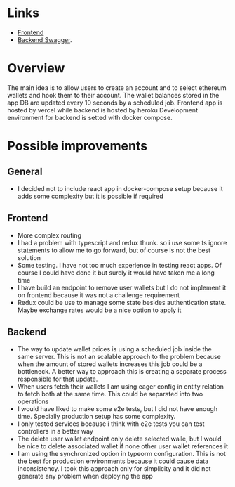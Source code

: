 # Links 

- [Frontend](https://digital-wallet-dashboard.vercel.app/)
- [Backend Swagger](https://digital-wallet-challenge.herokuapp.com/api). 

# Overview

The main idea is to allow users to create an account and to select ethereum wallets and hook them to their account. The wallet balances
stored in the app DB are updated every 10 seconds by a scheduled job. 
Frontend app is hosted by vercel while backend is hosted by heroku
Development environment for backend is setted with docker compose. 

# Possible improvements

## General

- I decided not to include react app in docker-compose setup because it adds some complexity but it is possible if required

## Frontend
- More complex routing 
- I had a problem with typescript and redux thunk. so i use some ts ignore statements to allow me to go forward, but of course is not the best 
solution
- Some testing. I have not too much experience in testing react apps. Of course I could have done it but surely it would have taken me a long time
- I have build an endpoint to remove user wallets but I do not implement it on frontend because it was not a challenge requirement
- Redux could be use to manage some state besides authentication state. Maybe exchange rates would be a nice option to apply it

## Backend

- The way to update wallet prices is using a scheduled job inside the same server. This is not an scalable approach 
to the problem because when the amount of stored wallets increases this job could be a bottleneck. A better way to approach
this is creating a separate process responsible for that update. 
- When users fetch their wallets I am using eager config in entity relation to fetch both at the same time. This could be 
separated into two operations
- I would have liked to make some e2e tests, but I did not have enough time. Specially production setup has some complexity.
- I only tested services because i think with e2e tests you can test controllers in a better way
- The delete user wallet endpoint only delete selected walle, but I would be nice to delete associated wallet if none other user wallet references it
- I am using the synchronized option in typeorm configuration. This is not the best for production environments because it could cause data inconsistency. I took this approach only for simplicity and it did not generate any problem when deploying the app
